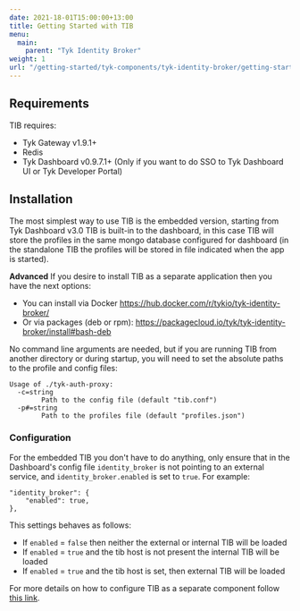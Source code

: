 ```yaml
--- 
date: 2021-18-01T15:00:00+13:00
title: Getting Started with TIB
menu:
  main:
    parent: "Tyk Identity Broker"
weight: 1
url: "/getting-started/tyk-components/tyk-identity-broker/getting-started"
---
```


## Requirements

TIB requires:

- Tyk Gateway v1.9.1+
- Redis
- Tyk Dashboard v0.9.7.1+ (Only if you want to do SSO to Tyk Dashboard UI or Tyk Developer Portal)

## Installation

The most simplest way to use TIB is the embedded version, starting from Tyk Dashboard v3.0 TIB is built-in to the dashboard, in this case TIB will store the profiles in the same mongo database configured for dashboard (in the standalone TIB the profiles will be stored in file indicated when the app is started). 

**Advanced** If you desire to install TIB as a separate application then you have the next options:

- You can install via Docker https://hub.docker.com/r/tykio/tyk-identity-broker/
- Or via packages (deb or rpm): https://packagecloud.io/tyk/tyk-identity-broker/install#bash-deb

No command line arguments are needed, but if you are running TIB from another directory or during startup, you will need to set the absolute paths to the profile and config files:

```{.copyWrapper}
Usage of ./tyk-auth-proxy:
  -c=string
        Path to the config file (default "tib.conf")
  -p#=string
        Path to the profiles file (default "profiles.json")
```


### Configuration

For the embedded TIB you don't have to do anything, only ensure that in the Dashboard's config file `identity_broker` is not pointing to an external service, and `identity_broker.enabled` is set to `true`. For example:

```
"identity_broker": {
    "enabled": true,
},
```

This settings behaves as follows:

* If `enabled` = `false` then neither the external or internal TIB will be loaded
* If `enabled` = `true` and the tib host is not present the internal TIB will be loaded
* If `enabled` = `true` and the tib host is set, then external TIB will be loaded

For more details on how to configure TIB as a separate component follow [this link](https://github.com/TykTechnologies/tyk-identity-broker#how-to-configure-tib).

